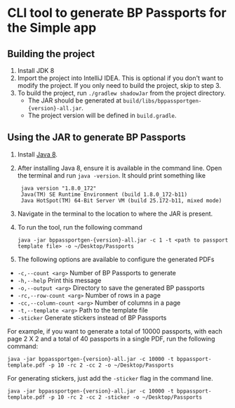 # CLI tool to generate BP Passports for the Simple app

## Building the project
1. Install JDK 8
2. Import the project into IntelliJ IDEA. This is optional if you don't want to modify the project. If you only need to build the project, skip to step 3.
3. To build the project, run `./gradlew shadowJar` from the project directory.
    * The JAR should be generated at `build/libs/bppassportgen-{version}-all.jar`.
    * The project version will be defined in `build.gradle`.
    
## Using the JAR to generate BP Passports
1. Install [Java 8](https://www.oracle.com/technetwork/java/javase/downloads/jre8-downloads-2133155.html).
2. After installing Java 8, ensure it is available in the command line. Open the terminal and run `java -version`. It should print something like 

        java version "1.8.0_172"
        Java(TM) SE Runtime Environment (build 1.8.0_172-b11)
        Java HotSpot(TM) 64-Bit Server VM (build 25.172-b11, mixed mode)
       
3. Navigate in the terminal to the location to where the JAR is present.
4. To run the tool, run the following command

    `java -jar bppassportgen-{version}-all.jar -c 1 -t <path to passport template file> -o ~/Desktop/Passports`

5. The following options are available to configure the generated PDFs
  * `-c,--count <arg>`           Number of BP Passports to generate
  * `-h,--help`                  Print this message
  * `-o,--output <arg>`          Directory to save the generated BP passports
  * `-rc,--row-count <arg>`      Number of rows in a page
  * `-cc,--column-count <arg>`   Number of columns in a page
  * `-t,--template <arg>`        Path to the template file
  * `-sticker`                   Generate stickers instead of BP Passports

For example, if you want to generate a total of 10000 passports, with each page 2 X 2 and a total of 40 passports in a single PDF, run the following command:

`java -jar bppassportgen-{version}-all.jar -c 10000 -t bppassport-template.pdf -p 10 -rc 2 -cc 2 -o ~/Desktop/Passports`

For generating stickers, just add the `-sticker` flag in the command line.

`java -jar bppassportgen-{version}-all.jar -c 10000 -t bppassport-template.pdf -p 10 -rc 2 -cc 2 -sticker -o ~/Desktop/Passports`
